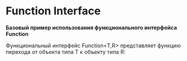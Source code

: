 # Function Interface

**Базовый пример использования функционального интерфейса Function**

Функциональный интерфейс Function<T,R> представляет функцию перехода от объекта типа T к объекту типа R:
